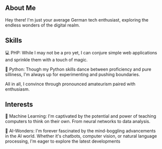 About Me
---------
Hey there! I'm just your average German tech enthusiast, exploring the endless wonders of the digital realm.

Skills
-------
💻  PHP: While I may not be a pro yet, I can conjure simple web applications and sprinkle them with a touch of magic.

🐍  Python: Though my Python skills dance between proficiency and pure silliness, I'm always up for experimenting and pushing boundaries.

All in all, I convince through pronounced amateurism paired with enthusiasm.

Interests
---------
🧠  Machine Learning: I'm captivated by the potential and power of teaching computers to think on their own. From neural networks to data analysis.

🤖  AI-Wonders: I'm forever fascinated by the mind-boggling advancements in the AI world. Whether it's chatbots, computer vision, or natural language processing, I'm eager to explore the latest developments


<!--
**Sunflex616/Sunflex616** is a ✨ _special_ ✨ repository because its `README.md` (this file) appears on your GitHub profile.

Here are some ideas to get you started:

- 🔭 I’m currently working on ...
- 🌱 I’m currently learning ...
- 👯 I’m looking to collaborate on ...
- 🤔 I’m looking for help with ...
- 💬 Ask me about ...
- 📫 How to reach me: ...
- 😄 Pronouns: ...
- ⚡ Fun fact: ...
-->
